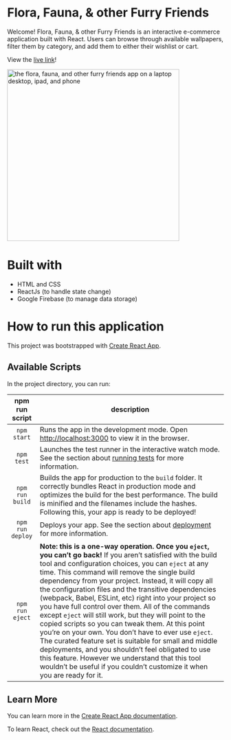 
# Flora, Fauna, & other Furry Friends

Welcome! Flora, Fauna, & other Furry Friends is an interactive e-commerce application built with React. Users can browse through available wallpapers, filter them by category, and add them to either their wishlist or cart.

View the [live link](https://tenal.github.io/flora-fauna-and-other-furry-friends/)!

<img src="https://i.ibb.co/k5tmj0q/flora-fauna-and-other-furry-friends-2.jpg | width=300" alt="the flora, fauna, and other furry friends app on a laptop desktop, ipad, and phone" width="400" height="auto">


# Built with

* HTML and CSS
* ReactJs (to handle state change)
* Google Firebase (to manage data storage)


# How to run this application

This project was bootstrapped with [Create React App](https://github.com/facebook/create-react-app).

## Available Scripts

In the project directory, you can run:

npm run script | description
:-------------: | -------------
`npm start` | Runs the app in the development mode. Open [http://localhost:3000](http://localhost:3000) to view it in the browser.
`npm test` | Launches the test runner in the interactive watch mode. See the section about [running tests](https://facebook.github.io/create-react-app/docs/running-tests) for more information.
`npm run build` | Builds the app for production to the `build` folder. It correctly bundles React in production mode and optimizes the build for the best performance. The build is minified and the filenames include the hashes. Following this, your app is ready to be deployed!
`npm run deploy` | Deploys your app. See the section about [deployment](https://facebook.github.io/create-react-app/docs/deployment) for more information.
`npm run eject` | **Note: this is a one-way operation. Once you `eject`, you can’t go back!** If you aren’t satisfied with the build tool and configuration choices, you can `eject` at any time. This command will remove the single build dependency from your project. Instead, it will copy all the configuration files and the transitive dependencies (webpack, Babel, ESLint, etc) right into your project so you have full control over them. All of the commands except `eject` will still work, but they will point to the copied scripts so you can tweak them. At this point you’re on your own. You don’t have to ever use `eject`. The curated feature set is suitable for small and middle deployments, and you shouldn’t feel obligated to use this feature. However we understand that this tool wouldn’t be useful if you couldn’t customize it when you are ready for it.


## Learn More

You can learn more in the [Create React App documentation](https://facebook.github.io/create-react-app/docs/getting-started).

To learn React, check out the [React documentation](https://reactjs.org/).
